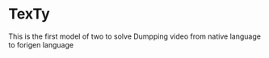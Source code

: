 # TexTy
This is the first model of two to solve Dumpping video from native language to forigen language 
